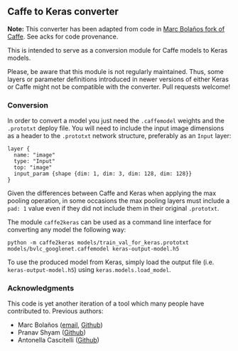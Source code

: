 ## Caffe to Keras converter

**Note:** This converter has been adapted from code in [Marc Bolaños fork of
Caffe](https://github.com/MarcBS/keras). See acks for code provenance.

This is intended to serve as a conversion module for Caffe models to Keras
models.

Please, be aware that this module is not regularly maintained. Thus, some layers
or parameter definitions introduced in newer versions of either Keras or Caffe
might not be compatible with the converter. Pull requests welcome!

### Conversion

In order to convert a model you just need the `.caffemodel` weights and the
`.prototxt` deploy file. You will need to include the input image dimensions as
a header to the `.prototxt` network structure, preferably as an `Input` layer:

```
layer {
  name: "image"
  type: "Input"
  top: "image"
  input_param {shape {dim: 1, dim: 3, dim: 128, dim: 128}}
}
```

Given the differences between Caffe and Keras when applying the max pooling
operation, in some occasions the max pooling layers must include a `pad: 1`
value even if they did not include them in their original `.prototxt`.

The module `caffe2keras` can be used as a command line interface for converting
any model the following way:

```
python -m caffe2keras models/train_val_for_keras.prototxt models/bvlc_googlenet.caffemodel keras-output-model.h5
```

To use the produced model from Keras, simply load the output file (i.e.
`keras-output-model.h5`) using `keras.models.load_model`.

### Acknowledgments

This code is yet another iteration of a tool which many people have contributed
to. Previous authors:

- Marc Bolaños ([email](mailto:marc.bolanos@ub.edu), [Github](https://github.com/MarcBS))
- Pranav Shyam ([Github](https://github.com/pranv))
- Antonella Cascitelli ([Github](https://github.com/lenlen))
